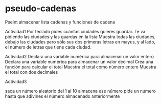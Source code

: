 # pseudo-cadenas
Pseint almacenar lista cadenas y funciones de cadena

Actividad1
Por teclado pides cuántas ciudades quieres guardar.
Te va pidiendo las ciudades y las guardas en la lista
Muestra todas las ciudades, debajo las ciudades pero sólo
sus dos primeras letras en mayus, y al lado, el número de 
letras que tiene cada ciudad.


Actividad2
Declara una variable numérica para almacenar un valor entero
Declara una variable numérica para almacenar un valor decimal
Crea una función para calcular el total
Muestra el total como número entero
Muestra el total con dos decimales


Actividad3

saca un número aleatorio del 1 al 10
almacena ese número
pide un número hasta que adivines el número almacenado anteriormente
